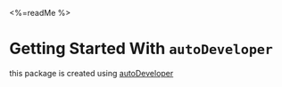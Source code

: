 <%=readMe %>

# Getting Started With `autoDeveloper`
this package is created using [autoDeveloper](autoDeveloper.com)
